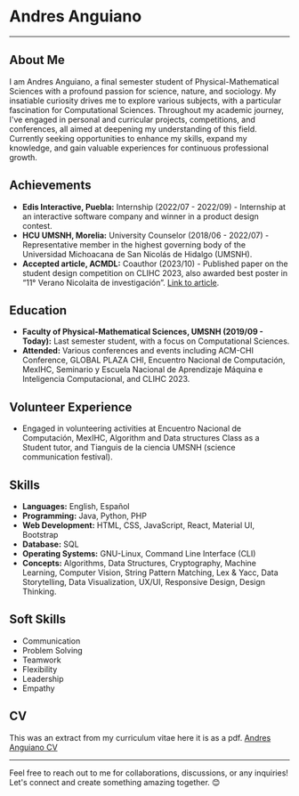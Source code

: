 # Andres Anguiano 

---

## About Me
I am Andres Anguiano, a final semester student of Physical-Mathematical Sciences with a profound passion for science, nature, and sociology. My insatiable curiosity drives me to explore various subjects, with a particular fascination for Computational Sciences. Throughout my academic journey, I've engaged in personal and curricular projects, competitions, and conferences, all aimed at deepening my understanding of this field. Currently seeking opportunities to enhance my skills, expand my knowledge, and gain valuable experiences for continuous professional growth.

## Achievements
- **Edis Interactive, Puebla:** Internship (2022/07 - 2022/09) - Internship at an interactive software company and winner in a product design contest.
- **HCU UMSNH, Morelia:** University Counselor (2018/06 - 2022/07) - Representative member in the highest governing body of the Universidad Michoacana de San Nicolás de Hidalgo (UMSNH).
- **Accepted article, ACMDL:** Coauthor (2023/10) - Published paper on the student design competition on CLIHC 2023, also awarded best poster in “11° Verano Nicolaita de investigación”. [Link to article](https://dl.acm.org/doi/10.1145/3630970.3631073).

## Education
- **Faculty of Physical-Mathematical Sciences, UMSNH (2019/09 - Today):** Last semester student, with a focus on Computational Sciences.
- **Attended:** Various conferences and events including ACM-CHI Conference, GLOBAL PLAZA CHI, Encuentro Nacional de Computación, MexIHC, Seminario y Escuela Nacional de Aprendizaje Máquina e Inteligencia Computacional, and CLIHC 2023.

## Volunteer Experience
- Engaged in volunteering activities at Encuentro Nacional de Computación, MexIHC, Algorithm and Data structures Class as a Student tutor, and Tianguis de la ciencia UMSNH (science communication festival).

## Skills
- **Languages:** English, Español
- **Programming:** Java, Python, PHP
- **Web Development:** HTML, CSS, JavaScript, React, Material UI, Bootstrap
- **Database:** SQL
- **Operating Systems:** GNU-Linux, Command Line Interface (CLI)
- **Concepts:** Algorithms, Data Structures, Cryptography, Machine Learning, Computer Vision, String Pattern Matching, Lex & Yacc, Data Storytelling, Data Visualization, UX/UI, Responsive Design, Design Thinking.

## Soft Skills
- Communication
- Problem Solving
- Teamwork
- Flexibility
- Leadership
- Empathy

## CV
This was an extract from my curriculum vitae here it is as a pdf.
[Andres Anguiano CV](http://fismat.umich.mx/~anguiano/AnguianoCV.pdf)

---

Feel free to reach out to me for collaborations, discussions, or any inquiries! Let's connect and create something amazing together. 😊
